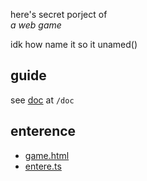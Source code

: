 here's secret porject of  
*a web game*

idk how name it
so it unamed()


## guide
see [doc](doc) at `/doc`

## enterence
- [game.html](page/game.html)  
- [entere.ts](script/enter.ts)
